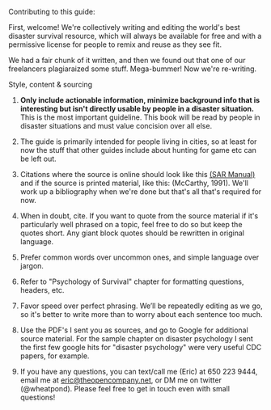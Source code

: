 Contributing to this guide:

First, welcome! We're collectively writing and editing the world's best disaster survival resource, which will always be available for free and with a permissive license for people to remix and reuse as they see fit. 

We had a fair chunk of it written, and then we found out that one of our freelancers plagiaraized some stuff. Mega-bummer! Now we're re-writing.





Style, content & sourcing

1. **Only include actionable information, minimize background info that is interesting but isn't directly usable by people in a disaster situation.** This is the most important guideline. This book will be read by people in disaster situations and must value concision over all else.


2. The guide is primarily intended for people living in cities, so at least for now the stuff that other guides include about hunting for game etc can be left out. 

3. Citations where the source is online should look like this [(SAR Manual)](http://wikipedia.org/sarmanual) and if the source is printed material, like this: (McCarthy, 1991). We'll work up a bibliography when we're done but that's all that's required for now.

3. When in doubt, cite. If you want to quote from the source material if it's particularly well phrased on a topic, feel free to do so but keep the quotes short. Any giant block quotes should be rewritten in original language.

4. Prefer common words over uncommon ones, and simple language over jargon.

5. Refer to "Psychology of Survival" chapter for formatting questions, headers, etc.

6. Favor speed over perfect phrasing. We’ll be repeatedly editing as we go, so it's better to write more than to worry about each sentence too much.

7. Use the PDF's I sent you as sources, and go to Google for additional source material. For the sample chapter on disaster psychology I sent the first few google hits for "disaster psychology" were very useful CDC papers, for example.

8. If you have any questions, you can text/call me (Eric) at 650 223 9444, email me at eric@theopencompany.net, or DM me on twitter (@wheatpond). Please feel free to get in touch even with small questions!

